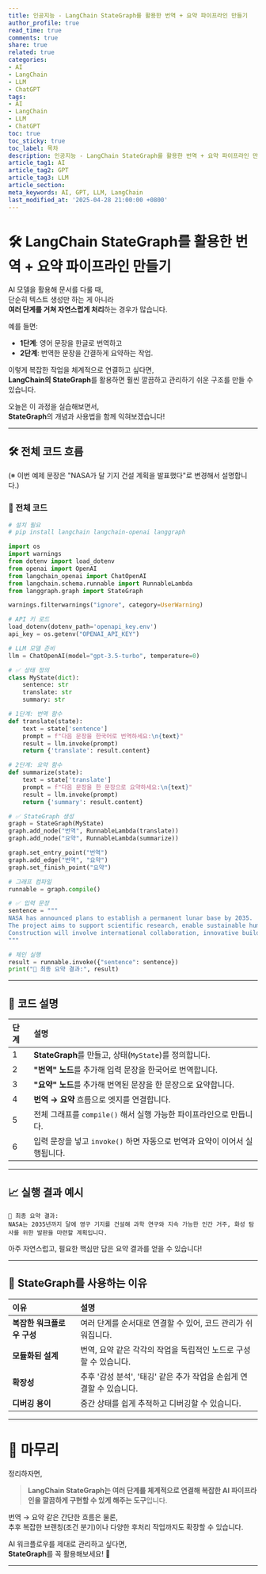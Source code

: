 ```yaml
---
title: 인공지능 - LangChain StateGraph를 활용한 번역 + 요약 파이프라인 만들기
author_profile: true
read_time: true
comments: true
share: true
related: true
categories:
- AI
- LangChain
- LLM
- ChatGPT
tags:
- AI
- LangChain
- LLM
- ChatGPT
toc: true
toc_sticky: true
toc_label: 목차
description: 인공지능 - LangChain StateGraph를 활용한 번역 + 요약 파이프라인 만들기
article_tag1: AI
article_tag2: GPT
article_tag3: LLM
article_section: 
meta_keywords: AI, GPT, LLM, LangChain
last_modified_at: '2025-04-28 21:00:00 +0800'
---
```



# 🛠 LangChain StateGraph를 활용한 번역 + 요약 파이프라인 만들기

AI 모델을 활용해 문서를 다룰 때,  
단순히 텍스트 생성만 하는 게 아니라  
**여러 단계를 거쳐 자연스럽게 처리**하는 경우가 많습니다.

예를 들면:
- **1단계**: 영어 문장을 한글로 번역하고
- **2단계**: 번역한 문장을 간결하게 요약하는 작업.

이렇게 복잡한 작업을 체계적으로 연결하고 싶다면,  
**LangChain의 StateGraph**를 활용하면 훨씬 깔끔하고 관리하기 쉬운 구조를 만들 수 있습니다.

오늘은 이 과정을 실습해보면서,  
**StateGraph**의 개념과 사용법을 함께 익혀보겠습니다!

---

## 🛠 전체 코드 흐름

(※ 이번 예제 문장은 "NASA가 달 기지 건설 계획을 발표했다"로 변경해서 설명합니다.)

### 📄 전체 코드

```python
# 설치 필요
# pip install langchain langchain-openai langgraph

import os
import warnings
from dotenv import load_dotenv
from openai import OpenAI
from langchain_openai import ChatOpenAI
from langchain.schema.runnable import RunnableLambda
from langgraph.graph import StateGraph

warnings.filterwarnings("ignore", category=UserWarning)

# API 키 로드
load_dotenv(dotenv_path='openapi_key.env')
api_key = os.getenv("OPENAI_API_KEY")

# LLM 모델 준비
llm = ChatOpenAI(model="gpt-3.5-turbo", temperature=0)

# ✅ 상태 정의
class MyState(dict):
    sentence: str
    translate: str
    summary: str

# 1단계: 번역 함수
def translate(state):
    text = state['sentence']
    prompt = f"다음 문장을 한국어로 번역하세요:\n{text}"
    result = llm.invoke(prompt)
    return {'translate': result.content}

# 2단계: 요약 함수
def summarize(state):
    text = state['translate']
    prompt = f"다음 문장을 한 문장으로 요약하세요:\n{text}"
    result = llm.invoke(prompt)
    return {'summary': result.content}

# ✅ StateGraph 생성
graph = StateGraph(MyState)
graph.add_node("번역", RunnableLambda(translate))
graph.add_node("요약", RunnableLambda(summarize))

graph.set_entry_point("번역")
graph.add_edge("번역", "요약")
graph.set_finish_point("요약")

# 그래프 컴파일
runnable = graph.compile()

# ✅ 입력 문장
sentence = """
NASA has announced plans to establish a permanent lunar base by 2035. 
The project aims to support scientific research, enable sustainable human presence on the Moon, and serve as a stepping stone for future Mars missions.
Construction will involve international collaboration, innovative building materials, and advanced robotics to withstand harsh lunar conditions.
"""

# 체인 실행
result = runnable.invoke({"sentence": sentence})
print("📌 최종 요약 결과:", result)
```

---

## 🧩 코드 설명

| 단계 | 설명 |
|:---|:---|
| 1 | **StateGraph**를 만들고, 상태(`MyState`)를 정의합니다. |
| 2 | **"번역" 노드**를 추가해 입력 문장을 한국어로 번역합니다. |
| 3 | **"요약" 노드**를 추가해 번역된 문장을 한 문장으로 요약합니다. |
| 4 | **번역 → 요약** 흐름으로 엣지를 연결합니다. |
| 5 | 전체 그래프를 `compile()` 해서 실행 가능한 파이프라인으로 만듭니다. |
| 6 | 입력 문장을 넣고 `invoke()` 하면 자동으로 번역과 요약이 이어서 실행됩니다. |

---

## 📈 실행 결과 예시

```plaintext
📌 최종 요약 결과:
NASA는 2035년까지 달에 영구 기지를 건설해 과학 연구와 지속 가능한 인간 거주, 화성 탐사를 위한 발판을 마련할 계획입니다.
```

아주 자연스럽고, 필요한 핵심만 담은 요약 결과를 얻을 수 있습니다!

---

## 🎯 StateGraph를 사용하는 이유

| 이유 | 설명 |
|:---|:---|
| **복잡한 워크플로우 구성** | 여러 단계를 순서대로 연결할 수 있어, 코드 관리가 쉬워집니다. |
| **모듈화된 설계** | 번역, 요약 같은 각각의 작업을 독립적인 노드로 구성할 수 있습니다. |
| **확장성** | 추후 '감성 분석', '태깅' 같은 추가 작업을 손쉽게 연결할 수 있습니다. |
| **디버깅 용이** | 중간 상태를 쉽게 추적하고 디버깅할 수 있습니다. |

---

# 📝 마무리

정리하자면,  
> **LangChain StateGraph는 여러 단계를 체계적으로 연결해 복잡한 AI 파이프라인을 깔끔하게 구현할 수 있게 해주는 도구**입니다.

번역 → 요약 같은 간단한 흐름은 물론,  
추후 복잡한 브랜칭(조건 분기)이나 다양한 후처리 작업까지도 확장할 수 있습니다.

AI 워크플로우를 제대로 관리하고 싶다면,  
**StateGraph**를 꼭 활용해보세요! 🚀

---